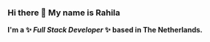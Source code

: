 ### Hi there 👋 My name is Rahila


**I'm a ✨ _Full Stack Developer_ ✨ based in The Netherlands.**





